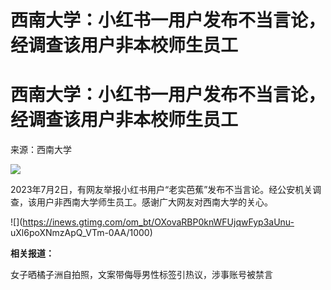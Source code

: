 # 西南大学：小红书一用户发布不当言论，经调查该用户非本校师生员工

# 西南大学：小红书一用户发布不当言论，经调查该用户非本校师生员工

来源：西南大学

![](https://inews.gtimg.com/om_bt/OIEvNC6QLzw9SQ_2lXi6mthOoGhBza0XxA9gxM5KoGEoUAA/1000)

2023年7月2日，有网友举报小红书用户“老实芭蕉”发布不当言论。经公安机关调查，该用户非西南大学师生员工。感谢广大网友对西南大学的关心。

![](https://inews.gtimg.com/om_bt/OXovaRBP0knWFUjqwFyp3aUnu-
uXl6poXNmzApQ_VTm-0AA/1000)

**相关报道：**

女子晒橘子洲自拍照，文案带侮辱男性标签引热议，涉事账号被禁言


